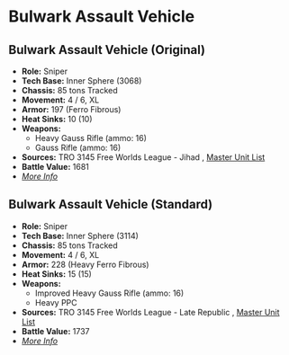 # Bulwark Assault Vehicle 

## Bulwark Assault Vehicle (Original) 

- **Role:** Sniper 
- **Tech Base:** Inner Sphere (3068) 
- **Chassis:** 85 tons Tracked 
- **Movement:** 4 / 6, XL 
- **Armor:** 197 (Ferro Fibrous) 
- **Heat Sinks:** 10 (10) 
- **Weapons:** 
  - Heavy Gauss Rifle (ammo: 16) 
  - Gauss Rifle (ammo: 16) 
- **Sources:** TRO 3145 Free Worlds League - Jihad , [Master Unit List](http://masterunitlist.info/Unit/Details/6499/bulwark-assault-vehicle-original) 
- **Battle Value:** 1681 
- [*More Info*](bulwark_assault_vehicle/bulwark_assault_vehicle_original.md) 

## Bulwark Assault Vehicle (Standard) 

- **Role:** Sniper 
- **Tech Base:** Inner Sphere (3114) 
- **Chassis:** 85 tons Tracked 
- **Movement:** 4 / 6, XL 
- **Armor:** 228 (Heavy Ferro Fibrous) 
- **Heat Sinks:** 15 (15) 
- **Weapons:** 
  - Improved Heavy Gauss Rifle (ammo: 16) 
  - Heavy PPC 
- **Sources:** TRO 3145 Free Worlds League - Late Republic , [Master Unit List](http://masterunitlist.info/Unit/Details/6498/bulwark-assault-vehicle-standard) 
- **Battle Value:** 1737 
- [*More Info*](bulwark_assault_vehicle/bulwark_assault_vehicle_standard.md) 

